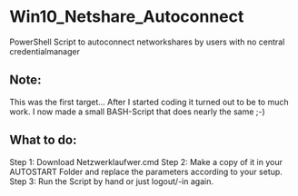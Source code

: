 # Win10_Netshare_Autoconnect
PowerShell Script to autoconnect networkshares by users with no central credentialmanager
## Note:
This was the first target... After I started coding it turned out to be to much work. I now made a small BASH-Script that does nearly the same ;-)

## What to do:
Step 1: Download Netzwerklaufwer.cmd
Step 2: Make a copy of it in your AUTOSTART Folder and replace the parameters according to your setup.
Step 3: Run the Script by hand or just logout/-in again.